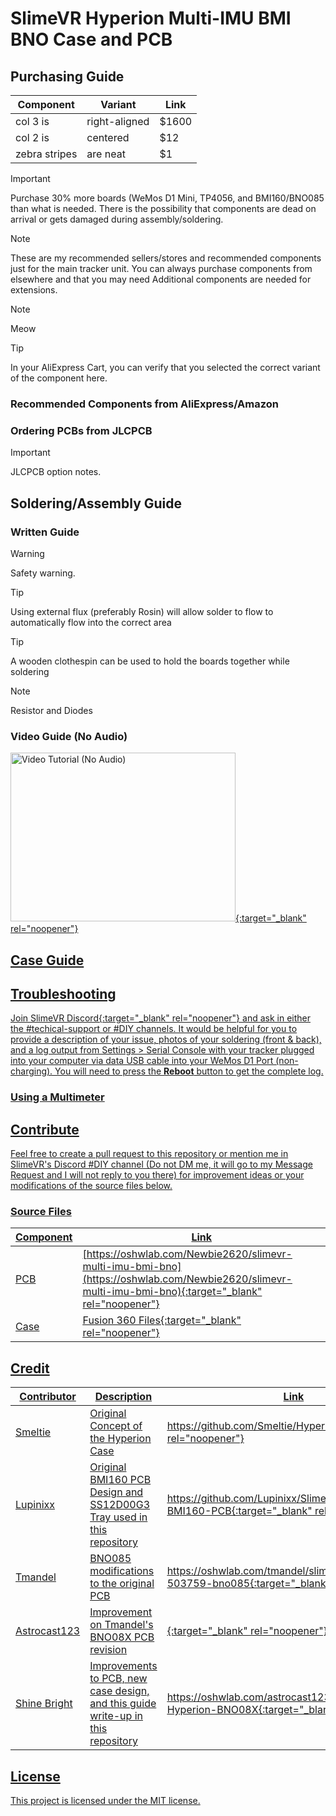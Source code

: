 # SlimeVR Hyperion Multi-IMU BMI BNO Case and PCB

## Purchasing Guide
| Component | Variant | Link |
| -------------------- | --------------- | -------------------------------------------------------------------------------- |
| col 3 is      | right-aligned | $1600 |
| col 2 is      | centered      |   $12 |
| zebra stripes | are neat      |    $1 |

> [!IMPORTANT]
> Purchase 30% more boards (WeMos D1 Mini, TP4056, and BMI160/BNO085 than what is needed. There is the possibility that components are dead on arrival or gets damaged during assembly/soldering.

> [!NOTE]
> These are my recommended sellers/stores and recommended components just for the main tracker unit. You can always purchase components from elsewhere and that you may need Additional components are needed for extensions.

> [!NOTE]
> Meow

> [!TIP]
> In your AliExpress Cart, you can verify that you selected the correct variant of the component here.

### Recommended Components from AliExpress/Amazon

### Ordering PCBs from JLCPCB
> [!IMPORTANT]
> JLCPCB option notes.

## Soldering/Assembly Guide

### Written Guide

> [!WARNING]
> Safety warning.

> [!TIP]
> Using external flux (preferably Rosin) will allow solder to flow to automatically flow into the correct area

> [!TIP]
> A wooden clothespin can be used to hold the boards together while soldering

> [!NOTE]
> Resistor and Diodes

### Video Guide (No Audio)
<a href="https://www.youtube.com/watch?v=Jj9A87dSZgY" target="_blank"><img src="http://i3.ytimg.com/vi/Jj9A87dSZgY/hqdefault.jpg" alt="Video Tutorial (No Audio)" width="360" height="270" border="0" />{:target="_blank" rel="noopener"}

## Case Guide

## Troubleshooting

Join <a href="https://discord.gg/SlimeVR" target="_blank">SlimeVR Discord{:target="_blank" rel="noopener"} and ask in either the #techical-support or #DIY channels. It would be helpful for you to provide a description of your issue, photos of your soldering (front & back), and a log output from Settings > Serial Console with your tracker plugged into your computer via data USB cable into your WeMos D1 Port (non-charging). You will need to press the **Reboot** button to get the complete log.

### Using a Multimeter


## Contribute
Feel free to create a pull request to this repository or mention me in SlimeVR's Discord #DIY channel (Do not DM me, it will go to my Message Request and I will not reply to you there)  for improvement ideas or your modifications of the source files below. 

### Source Files
| Component | Link |
| -------------------- | -------------------------------------------------------------------------------- |
| PCB | [https://oshwlab.com/Newbie2620/slimevr-multi-imu-bmi-bno](https://oshwlab.com/Newbie2620/slimevr-multi-imu-bmi-bno){:target="_blank" rel="noopener"} |
| Case | <a href="../blob/master/LICENSE" target="_blank">Fusion 360 Files{:target="_blank" rel="noopener"} |

## Credit
| Contributor | Description | Link |
| -------------------- | ---------------------------------------- | -------------------------------------------------------------------------------- |
| Smeltie | Original Concept of the Hyperion Case | <a href="https://github.com/Smeltie/Hyperion" target="_blank">https://github.com/Smeltie/Hyperion{:target="_blank" rel="noopener"} |
| Lupinixx | Original BMI160 PCB Design and SS12D00G3 Tray used in this repository | <a href="https://github.com/Lupinixx/SlimeVR-Hyperion-BMI160-PCB" target="_blank">https://github.com/Lupinixx/SlimeVR-Hyperion-BMI160-PCB{:target="_blank" rel="noopener"} |
| Tmandel | BNO085 modifications to the original PCB | <a href="https://oshwlab.com/tmandel/slimevr-hyperion-503759-bno085" target="_blank">https://oshwlab.com/tmandel/slimevr-hyperion-503759-bno085{:target="_blank" rel="noopener"} |
| Astrocast123 | Improvement on Tmandel's BNO08X PCB revision | <a href="https://oshwlab.com/astrocast123/SlimeVR-Hyperion-BNO08X" target="_blank">{:target="_blank" rel="noopener"} |
| Shine Bright | Improvements to PCB, new case design, and this guide write-up in this repository | <a href="https://oshwlab.com/astrocast123/SlimeVR-Hyperion-BNO08X" target="_blank">https://oshwlab.com/astrocast123/SlimeVR-Hyperion-BNO08X{:target="_blank" rel="noopener"} |

## License
This project is licensed under the MIT license.
